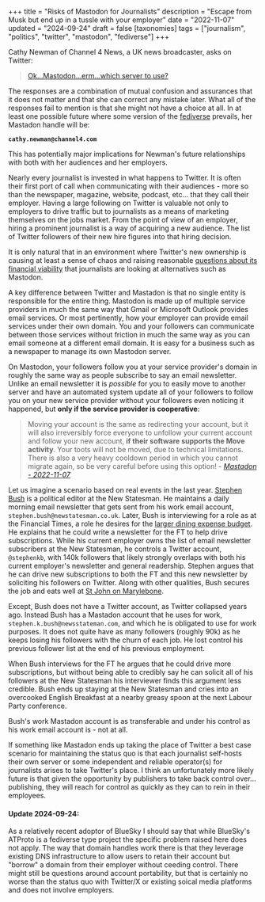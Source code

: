 +++
title = "Risks of Mastodon for Journalists"
description = "Escape from Musk but end up in a tussle with your employer"
date = "2022-11-07"
updated = "2024-09-24"
draft = false
[taxonomies]
tags = ["journalism", "politics", "twitter", "mastodon", "fediverse"]
+++

Cathy Newman of Channel 4 News, a UK news broadcaster, asks on Twitter:

> [Ok…Mastodon…erm…which server to use?](https://twitter.com/cathynewman/status/1589384980169625600)

The responses are a combination of mutual confusion and assurances that it does
not matter and that she can correct any mistake later. What all of the responses
fail to mention is that she might not have a choice at all. In at least one
possible future where some version of the
[fediverse](https://en.wikipedia.org/wiki/Fediverse) prevails, her Mastadon
handle will be:

**`cathy.newman@channel4.com`**

This has potentially major implications for Newman's future relationships with
both with her audiences and her employers.

<!-- more -->

Nearly every journalist is invested in what happens to Twitter. It is often
their first port of call when communicating with their audiences - more so than
the newspaper, magazine, website, podcast, etc... that they call their employer.
Having a large following on Twitter is valuable not only to employers to drive
traffic but to journalists as a means of marketing themselves on the jobs
market. From the point of view of an employer, hiring a prominent journalist is
a way of acquiring a new audience. The list of Twitter followers of their new
hire figures into that hiring decision.

It is only natural that in an environment where Twitter's new ownership is
causing at least a sense of chaos and raising reasonable
[questions about its financial viability](https://www.nytimes.com/2022/10/30/technology/elon-musk-twitter-debt.html)
that journalists are looking at alternatives such as Mastodon.

A key difference between Twitter and Mastadon is that no single entity is
responsible for the entire thing. Mastodon is made up of multiple service
providers in much the same way that Gmail or Microsoft Outlook provides email
services. Or most pertinently, how your employer can provide email services
under their own domain. You and your followers can communicate between those
services without friction in much the same way as you can email someone at a
different email domain. It is easy for a business such as a newspaper to manage
its own Mastodon server.

On Mastodon, your followers follow you at your service provider's domain in
roughly the same way as people subscribe to say an email newsletter. Unlike an
email newsletter it is _possible_ for you to easily move to another server and
have an automated system update all of your followers to follow you on your new
service provider without your followers even noticing it happened, but **only if
the service provider is cooperative**:

> Moving your account is the same as redirecting your account, but it will also
> irreversibly force everyone to unfollow your current account and follow your
> new account, **if their software supports the Move activity**. Your toots will
> not be moved, due to technical limitations. There is also a very heavy
> cooldown period in which you cannot migrate again, so be very careful before
> using this option! -
> _[Mastadon - 2022-11-07](https://docs.joinmastodon.org/user/moving/)_

Let us imagine a scenario based on real events in the last year.
[Stephen Bush](https://twitter.com/stephenkb) is a political editor at the New
Statesman. He maintains a daily morning email newsletter that gets sent from his
work email account, `stephen.bush@newstatesman.co.uk`. Later, Bush is
interviewing for a role as at the Financial Times, a role he desires for the
[larger dining expense budget](https://www.ft.com/life-arts/lunch-with-the-ft).
He explains that he could write a newsletter for the FT to help drive
subscriptions. While his current employer owns the list of email newsletter
subscribers at the New Statesman, he controls a Twitter account, `@stephenkb`,
with 140k followers that likely strongly overlaps with both his current
employer's newsletter and general readership. Stephen argues that he can drive
new subscriptions to both the FT and this new newsletter by soliciting his
followers on Twitter. Along with other qualities, Bush secures the job and eats
well at
[St John on Marylebone](https://stjohnrestaurant.com/a/restaurants/marylebone).

Except, Bush does not have a Twitter account, as Twitter collapsed years ago.
Instead Bush has a Mastadon account that he uses for work,
`stephen.k.bush@newsstateman.com`, and which he is obligated to use for work
purposes. It does not quite have as many followers (roughly 90k) as he keeps
losing his followers with the churn of each job. He lost control his previous
follower list at the end of his previous employment.

When Bush interviews for the FT he argues that he could drive more
subscriptions, but without being able to credibly say he can solicit all of his
followers at the New Statesman his interviewer finds this argument less
credible. Bush ends up staying at the New Statesman and cries into an overcooked
English Breakfast at a nearby greasy spoon at the next Labour Party conference.

Bush's work Mastadon account is as transferable and under his control as his
work email account is - not at all.

If something like Mastadon ends up taking the place of Twitter a best case
scenario for maintaining the status quo is that each journalist self-hosts their
own server or some independent and reliable operator(s) for journalists arises
to take Twitter's place. I think an unfortunately more likely future is that
given the opportunity by publishers to take back control over... publishing,
they will reach for control as quickly as they can to rein in their employees.

#### Update 2024-09-24:

As a relatively recent adoptor of BlueSky I should say that while BlueSky's
ATProto is a fediverse type project the specific problem raised here does not
apply. The way that domain handles work there is that they leverage existing DNS
infrastructure to allow users to retain their account but "borrow" a domain from
their employer without ceeding control. There might still be questions around
account portability, but that is certainly no worse than the status quo with
Twitter/X or existing soical media platforms and does not involve employers.
